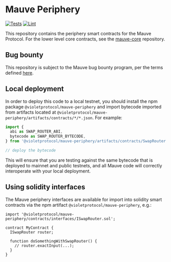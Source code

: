 # Mauve Periphery

<!-- TODO: TO UPDATE -->

[![Tests](https://github.com/violetprotocol/mauve-periphery/workflows/Tests/badge.svg)](https://github.com/violetprotocol/mauve-periphery/actions?query=workflow%3ATests)
[![Lint](https://github.com/violetprotocol/mauve-periphery/workflows/Lint/badge.svg)](https://github.com/violetprotocol/mauve-periphery/actions?query=workflow%3ALint)

This repository contains the periphery smart contracts for the Mauve Protocol.
For the lower level core contracts, see the [mauve-core](https://github.com/violetprotocol/mauve-core)
repository.

## Bug bounty

This repository is subject to the Mauve bug bounty program,
per the terms defined [here](./bug-bounty.md).

## Local deployment

In order to deploy this code to a local testnet, you should install the npm package
`@violetprotocol/mauve-periphery`
and import bytecode imported from artifacts located at
`@violetprotocol/mauve-periphery/artifacts/contracts/*/*.json`.
For example:

```typescript
import {
  abi as SWAP_ROUTER_ABI,
  bytecode as SWAP_ROUTER_BYTECODE,
} from '@violetprotocol/mauve-periphery/artifacts/contracts/SwapRouter.sol/SwapRouter.json'

// deploy the bytecode
```

This will ensure that you are testing against the same bytecode that is deployed to
mainnet and public testnets, and all Mauve code will correctly interoperate with
your local deployment.

## Using solidity interfaces

The Mauve periphery interfaces are available for import into solidity smart contracts
via the npm artifact `@violetprotocol/mauve-periphery`, e.g.:

```solidity
import '@violetprotocol/mauve-periphery/contracts/interfaces/ISwapRouter.sol';

contract MyContract {
  ISwapRouter router;

  function doSomethingWithSwapRouter() {
    // router.exactInput(...);
  }
}

```
